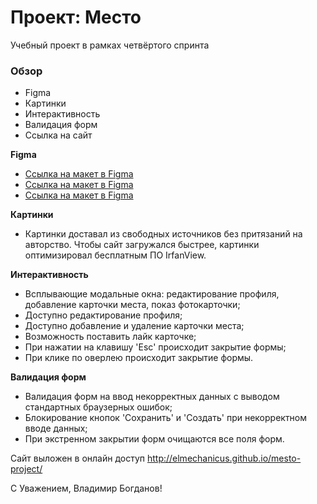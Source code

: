 # Проект: Место

Учебный проект в рамках четвёртого спринта

### Обзор

- Figma
- Картинки
- Интерактивность
- Валидация форм
- Ссылка на сайт

**Figma**

- [Ссылка на макет в Figma](https://www.figma.com/file/2cn9N9jSkmxD84oJik7xL7/JavaScript.-Sprint-4?node-id=0%3A1)
- [Ссылка на макет в Figma](https://www.figma.com/file/bjyvbKKJN2naO0ucURl2Z0/JavaScript.-Sprint-5?node-id=0%3A1)
- [Ссылка на макет в Figma](https://www.figma.com/file/kRVLKwYG3d1HGLvh7JFWRT/JavaScript.-Sprint-6?node-id=0%3A1)

**Картинки**

- Картинки доставал из свободных источников без притязаний на авторство.
  Чтобы сайт загружался быстрее, картинки оптимизировал бесплатным ПО IrfanView.

**Интерактивность**

- Всплывающие модальные окна: редактирование профиля, добавление карточки места, показ фотокарточки;
- Доступно редактирование профиля;
- Доступно добавление и удаление карточки места;
- Возможность поставить лайк карточке;
- При нажатии на клавишу 'Esc' происходит закрытие формы;
- При клике по оверлею происходит закрытие формы.

**Валидация форм**

- Валидация форм на ввод некорректных данных с выводом стандартных браузерных ошибок;
- Блокирование кнопок 'Сохранить' и 'Создать' при некорректном вводе данных;
- При экстренном закрытии форм очищаются все поля форм.

Сайт выложен в онлайн доступ http://elmechanicus.github.io/mesto-project/

С Уважением, Владимир Богданов!
